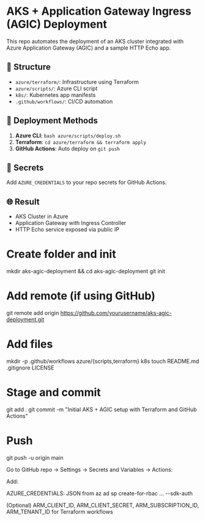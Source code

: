# AKS + Application Gateway Ingress (AGIC) Deployment

This repo automates the deployment of an AKS cluster integrated with Azure Application Gateway (AGIC) and a sample HTTP Echo app.

## 📁 Structure
- `azure/terraform/`: Infrastructure using Terraform
- `azure/scripts/`: Azure CLI script
- `k8s/`: Kubernetes app manifests
- `.github/workflows/`: CI/CD automation

## 🚀 Deployment Methods
1. **Azure CLI**: `bash azure/scripts/deploy.sh`
2. **Terraform**: `cd azure/terraform && terraform apply`
3. **GitHub Actions**: Auto deploy on `git push`

## 🔐 Secrets
Add `AZURE_CREDENTIALS` to your repo secrets for GitHub Actions.

## 🌐 Result
- AKS Cluster in Azure
- Application Gateway with Ingress Controller
- HTTP Echo service exposed via public IP


# Create folder and init
mkdir aks-agic-deployment && cd aks-agic-deployment
git init

# Add remote (if using GitHub)
git remote add origin https://github.com/yourusername/aks-agic-deployment.git

# Add files
mkdir -p .github/workflows azure/{scripts,terraform} k8s
touch README.md .gitignore LICENSE

# Stage and commit
git add .
git commit -m "Initial AKS + AGIC setup with Terraform and GitHub Actions"

# Push
git push -u origin main

Go to GitHub repo → Settings → Secrets and Variables → Actions:

Add:

AZURE_CREDENTIALS: JSON from az ad sp create-for-rbac ... --sdk-auth

(Optional) ARM_CLIENT_ID, ARM_CLIENT_SECRET, ARM_SUBSCRIPTION_ID, ARM_TENANT_ID for Terraform workflows
